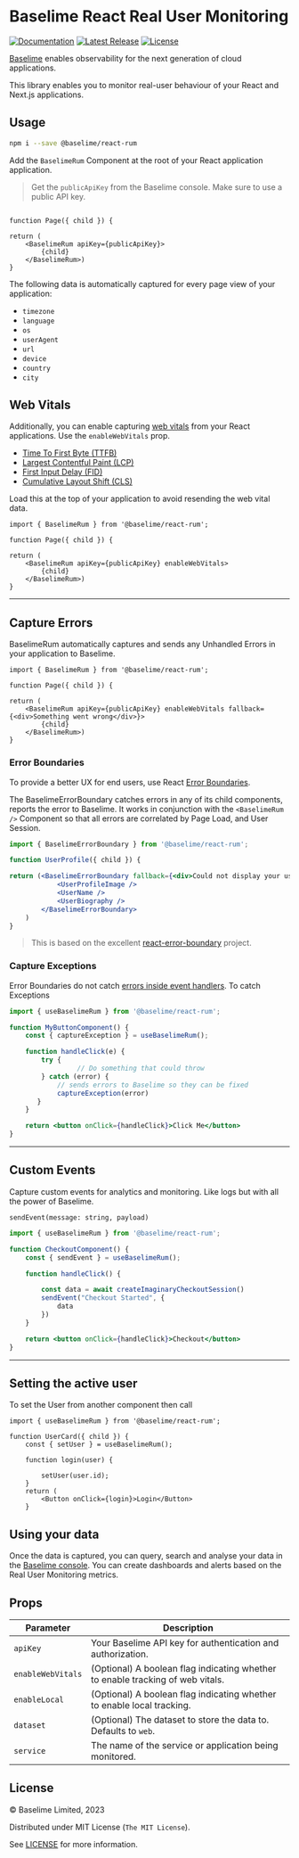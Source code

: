 # Baselime React Real User Monitoring
[![Documentation][docs_badge]][docs]
[![Latest Release][release_badge]][release]
[![License][license_badge]][license]

[Baselime](https://baselime.io) enables observability for the next generation of cloud applications.

This library enables you to monitor real-user behaviour of your React and Next.js applications. 

## Usage

```bash
npm i --save @baselime/react-rum
```

Add the `BaselimeRum` Component at the root of your React application application.

> Get the `publicApiKey` from the Baselime console. Make sure to use a public API key.


```tsx

function Page({ child }) {

return (
    <BaselimeRum apiKey={publicApiKey}>
        {child}
    </BaselimeRum>)
}
```

The following data is automatically captured for every page view of your application:
- `timezone`
- `language`
- `os`
- `userAgent`
- `url`
- `device`
- `country`
- `city`

## Web Vitals

Additionally, you can enable capturing [web vitals](https://web.dev/vitals/) from your React applications. Use the `enableWebVitals` prop.

- [Time To First Byte (TTFB)](https://web.dev/ttfb/)
- [Largest Contentful Paint (LCP)](https://web.dev/lcp/)
- [First Input Delay (FID)](https://web.dev/fid/)
- [Cumulative Layout Shift (CLS)](https://web.dev/cls/)

Load this at the top of your application to avoid resending the web vital data. 

```tsx
import { BaselimeRum } from '@baselime/react-rum';

function Page({ child }) {

return (
    <BaselimeRum apiKey={publicApiKey} enableWebVitals>
        {child}
    </BaselimeRum>)
}
```

---

## Capture Errors

BaselimeRum automatically captures and sends any Unhandled Errors in your application to Baselime.

```tsx
import { BaselimeRum } from '@baselime/react-rum';

function Page({ child }) {

return (
    <BaselimeRum apiKey={publicApiKey} enableWebVitals fallback={<div>Something went wrong</div>}>
        {child}
    </BaselimeRum>)
}
```

### Error Boundaries

To provide a better UX for end users, use React [Error Boundaries](https://legacy.reactjs.org/docs/error-boundaries.html#introducing-error-boundaries).

The BaselimeErrorBoundary catches errors in any of its child components, reports the error to Baselime. It works in conjunction with the `<BaselimeRum />` Component so that all errors are correlated by Page Load, and User Session.


```jsx
import { BaselimeErrorBoundary } from '@baselime/react-rum';

function UserProfile({ child }) {

return (<BaselimeErrorBoundary fallback={<div>Could not display your user profile</div>}>
            <UserProfileImage />
            <UserName />
            <UserBiography />
        </BaselimeErrorBoundary>
    )
}
```


> This is based on the excellent [react-error-boundary](https://www.npmjs.com/package/react-error-boundary) project.


### Capture Exceptions

Error Boundaries do not catch [errors inside event handlers](https://legacy.reactjs.org/docs/error-boundaries.html#how-about-event-handlers). To catch Exceptions 

```jsx
import { useBaselimeRum } from '@baselime/react-rum';

function MyButtonComponent() {
    const { captureException } = useBaselimeRum();

    function handleClick(e) {
        try { 
                 // Do something that could throw  
        } catch (error) {
            // sends errors to Baselime so they can be fixed   
            captureException(error)
       }
    }

    return <button onClick={handleClick}>Click Me</button>
}
```
---

## Custom Events

Capture custom events for analytics and monitoring. Like logs but with all the power of Baselime.

`sendEvent(message: string, payload)`

```jsx
import { useBaselimeRum } from '@baselime/react-rum';

function CheckoutComponent() {
    const { sendEvent } = useBaselimeRum();

    function handleClick() {

        const data = await createImaginaryCheckoutSession()
        sendEvent("Checkout Started", {
            data
        })
    }

    return <button onClick={handleClick}>Checkout</button>
}

```

---
## Setting the active user

To set the User from another component then call

```tsx
import { useBaselimeRum } from '@baselime/react-rum';

function UserCard({ child }) {
    const { setUser } = useBaselimeRum();

    function login(user) {

        setUser(user.id);
    }
    return (
        <Button onClick={login}>Login</Button>
    }
```


## Using your data

Once the data is captured, you can query, search and analyse your data in the [Baselime console](https://console.baselime.io). You can create dashboards and alerts based on the Real User Monitoring metrics.

## Props

| Parameter           | Description                                                                                                  |
|---------------------|--------------------------------------------------------------------------------------------------------------|
| `apiKey`            | Your Baselime API key for authentication and authorization.                                      |
| `enableWebVitals`   | (Optional) A boolean flag indicating whether to enable tracking of web vitals.               |
| `enableLocal`       | (Optional) A boolean flag indicating whether to enable local tracking.                       |
| `dataset`           | (Optional) The dataset to store the data to. Defaults to `web`.                      |
| `service`           | The name of the service or application being monitored.                  |

## License

&copy; Baselime Limited, 2023

Distributed under MIT License (`The MIT License`).

See [LICENSE](LICENSE) for more information.

<!-- Badges -->

[docs]: https://baselime.io/docs/
[docs_badge]: https://img.shields.io/badge/docs-reference-blue.svg?style=flat-square
[release]: https://github.com/baselime/react-rum/releases/latest
[release_badge]: https://img.shields.io/github/release/baselime/react-rum.svg?style=flat-square&ghcache=unused
[license]: https://opensource.org/licenses/MIT
[license_badge]: https://img.shields.io/github/license/baselime/react-rum.svg?color=blue&style=flat-square&ghcache=unused
